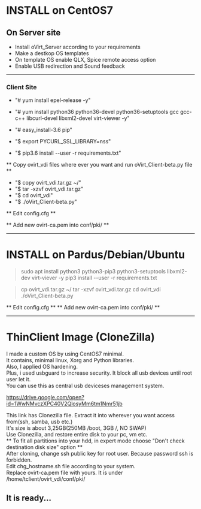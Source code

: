 # INSTALL on CentOS7

## On Server site
- Install oVirt_Server according to your requirements
- Make a destkop OS templates
- On template OS enable QLX, Spice remote access option
- Enable USB redirection and Sound feedback

---

### Client Site

- "#	yum install epel-release -y"  

- "#	yum install python36 python36-devel python36-setuptools gcc gcc-c++ libcurl-devel libxml2-devel virt-viewer -y"  

- "#	easy_install-3.6 pip"

- "$	export PYCURL_SSL_LIBRARY=nss"

- "$	pip3.6 install --user -r requirements.txt"


** Copy ovirt_vdi files where ever you want and run oVirt_Client-beta.py file **

- "$ copy ovirt_vdi.tar.gz ~/"
- "$ tar -xzvf  ovirt_vdi.tar.gz"
- "$ cd ovirt_vdi"
- "$ ./oVirt_Client-beta.py"

** Edit config.cfg **

** Add new ovirt-ca.pem into conf/pki/ **

---

# INSTALL on Pardus/Debian/Ubuntu

> sudo apt install python3 python3-pip3 python3-setuptools libxml2-dev virt-viever -y
> pip3 install --user -r requirements.txt

> cp ovirt_vdi.tar.gz ~/
> tar -xzvf  ovirt_vdi.tar.gz
> cd ovirt_vdi
> ./oVirt_Client-beta.py

** Edit config.cfg **
** Add new ovirt-ca.pem into conf/pki/ **

---

# ThinClient Image (CloneZilla)

I made a custom OS by using CentOS7 minimal.  
It contains, minimal linux, Xorg and Python libraries.  
Also, I applied OS hardening.  
Plus, i used usbguard to increase security. It block all usb devices until root user let it.  
You can use this as central usb deviceses management system.  

https://drive.google.com/open?id=1WwNMvczXPC40V2QlosyMm6tm1Nmr51jb  

This link has Clonezilla file. Extract it into wherever you want access from(ssh, samba, usb etc.)  
It's size is about 3,25GB(250MB /boot, 3GB /, NO SWAP)  
Use Clonezilla, and restore entire disk to your pc, vm etc.  
** To fit all partitions into your hdd, in expert mode choose "Don't check destination disk size" option **  
After cloning, change ssh public key for root user. Because password ssh is forbidden.  
Edit chg_hostname.sh file according to your system.  
Replace ovirt-ca.pem file with yours. It is under /home/tclient/ovirt_vdi/conf/pki/  

## It is ready...
